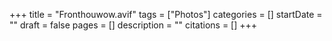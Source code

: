 +++
title = "Fronthouwow.avif"
tags = ["Photos"]
categories = []
startDate = ""
draft = false
pages = []
description = ""
citations = []
+++
